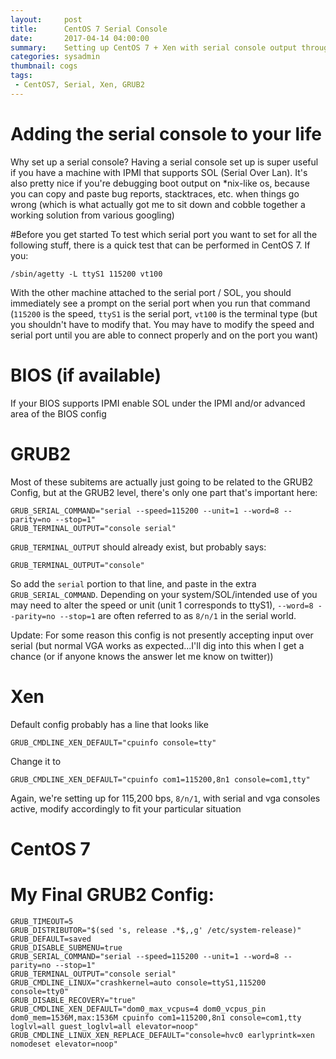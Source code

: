 ```yaml
---
layout:     post
title:      CentOS 7 Serial Console
date:       2017-04-14 04:00:00
summary:    Setting up CentOS 7 + Xen with serial console output throughout the process ( BIOS -> GRUB2 -> Xen -> CentOS 7 )
categories: sysadmin
thumbnail: cogs
tags:
 - CentOS7, Serial, Xen, GRUB2
---
```


# Adding the serial console to your life
Why set up a serial console? Having a serial console set up is super useful if you have a machine with IPMI that supports SOL (Serial Over Lan). It's also pretty nice if you're debugging boot output on *nix-like os, because you can copy and paste bug reports, stacktraces, etc. when things go wrong (which is what actually got me to sit down and cobble together a working solution from various googling)

#Before you get started
To test which serial port you want to set for all the following stuff, there is a quick test that can be performed in CentOS 7. If you:
```
/sbin/agetty -L ttyS1 115200 vt100
```
With the other machine attached to the serial port / SOL, you should immediately see a prompt on the serial port when you run that command (`115200` is the speed, `ttyS1` is the serial port, `vt100` is the terminal type (but you shouldn't have to modify that. You may have to modify the speed and serial port until you are able to connect properly and on the port you want)

# BIOS (if available)
If your BIOS supports IPMI enable SOL under the IPMI and/or advanced area of the BIOS config

# GRUB2

Most of these subitems are actually just going to be related to the GRUB2 Config, but at the GRUB2 level, there's only one part that's important here:

```
GRUB_SERIAL_COMMAND="serial --speed=115200 --unit=1 --word=8 --parity=no --stop=1"
GRUB_TERMINAL_OUTPUT="console serial"
```

`GRUB_TERMINAL_OUTPUT` should already exist, but probably says:
```
GRUB_TERMINAL_OUTPUT="console"
```

So add the `serial` portion to that line, and paste in the extra `GRUB_SERIAL_COMMAND`. Depending on your system/SOL/intended use of you may need to alter the speed or unit (unit 1 corresponds to ttyS1), `--word=8 --parity=no --stop=1` are often referred to as `8/n/1` in the serial world.

Update: For some reason this config is not presently accepting input over serial (but normal VGA works as expected...I'll dig into this when I get a chance (or if anyone knows the answer let me know on twitter))

# Xen

Default config probably has a line that looks like 
```
GRUB_CMDLINE_XEN_DEFAULT="cpuinfo console=tty"
```

Change it to
```
GRUB_CMDLINE_XEN_DEFAULT="cpuinfo com1=115200,8n1 console=com1,tty"
```
Again, we're setting up for 115,200 bps, `8/n/1`, with serial and vga consoles active, modify accordingly to fit your particular situation

# CentOS 7

# My Final GRUB2 Config:

```
GRUB_TIMEOUT=5
GRUB_DISTRIBUTOR="$(sed 's, release .*$,,g' /etc/system-release)"
GRUB_DEFAULT=saved
GRUB_DISABLE_SUBMENU=true
GRUB_SERIAL_COMMAND="serial --speed=115200 --unit=1 --word=8 --parity=no --stop=1"
GRUB_TERMINAL_OUTPUT="console serial"
GRUB_CMDLINE_LINUX="crashkernel=auto console=ttyS1,115200 console=tty0"
GRUB_DISABLE_RECOVERY="true"
GRUB_CMDLINE_XEN_DEFAULT="dom0_max_vcpus=4 dom0_vcpus_pin dom0_mem=1536M,max:1536M cpuinfo com1=115200,8n1 console=com1,tty loglvl=all guest_loglvl=all elevator=noop"
GRUB_CMDLINE_LINUX_XEN_REPLACE_DEFAULT="console=hvc0 earlyprintk=xen nomodeset elevator=noop"
```

